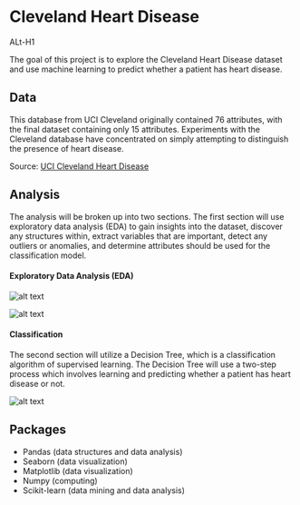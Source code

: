 # Cleveland Heart Disease
ALt-H1

The goal of this project is to explore the Cleveland Heart Disease dataset and use machine learning to predict whether a patient has heart disease. 

## Data
This database from UCI Cleveland originally contained 76 attributes, with the final dataset containing only 15 attributes.
Experiments with the Cleveland database have concentrated on simply attempting to distinguish the presence of heart disease.

Source: [UCI Cleveland Heart Disease](https://archive.ics.uci.edu/ml/datasets/Heart+Disease)

## Analysis
The analysis will be broken up into two sections. The first section will use exploratory data analysis (EDA) to gain insights into the dataset, discover any structures within, extract variables that are important, detect any outliers or anomalies, and determine attributes should be used for the classification model. 

#### Exploratory Data Analysis (EDA)

![alt text](https://github.com/dreblock87/ClevelandHeartDisease/blob/master/Images/Barchart.png "Logo Title Text 1")

![alt text](https://github.com/dreblock87/ClevelandHeartDisease/blob/master/Images/Pairplot.png "Logo Title Text 1")

#### Classification

The second section will utilize a Decision Tree, which is a classification algorithm of supervised learning. The Decision Tree will use a two-step process which involves learning and predicting whether a patient has heart disease or not. 

![alt text](https://github.com/dreblock87/ClevelandHeartDisease/blob/master/Images/Decisiontree.png "Logo Title Text 1")


## Packages
  * Pandas (data structures and data analysis)
  * Seaborn (data visualization)
  * Matplotlib (data visualization)
  * Numpy (computing)
  * Scikit-learn (data mining and data analysis)
  
